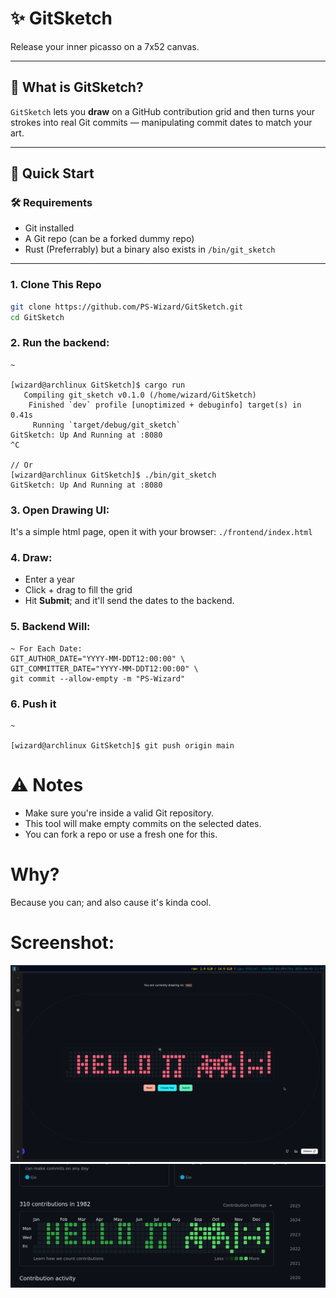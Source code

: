 # ✨ GitSketch

Release your inner picasso on a 7x52 canvas. 

---

## 🧠 What is GitSketch?

`GitSketch` lets you **draw** on a GitHub contribution grid and then turns your strokes into real Git commits — manipulating commit dates to match your art.

---

## 🚀 Quick Start

### 🛠 Requirements

- Git installed
- A Git repo (can be a forked dummy repo)
- Rust (Preferrably) but a binary also exists in `/bin/git_sketch`

---

### 1. Clone This Repo

```bash
git clone https://github.com/PS-Wizard/GitSketch.git
cd GitSketch
```

### 2. Run the backend:
```
~

[wizard@archlinux GitSketch]$ cargo run
   Compiling git_sketch v0.1.0 (/home/wizard/GitSketch)
    Finished `dev` profile [unoptimized + debuginfo] target(s) in 0.41s
     Running `target/debug/git_sketch`
GitSketch: Up And Running at :8080
^C

// Or
[wizard@archlinux GitSketch]$ ./bin/git_sketch
GitSketch: Up And Running at :8080

```

### 3. Open Drawing UI:

It's a simple html page, open it with your browser: `./frontend/index.html`

### 4. Draw: 
- Enter a year 
- Click + drag to fill the grid
- Hit **Submit**; and it'll send the dates to the backend.


### 5. Backend Will:
```
~ For Each Date:
GIT_AUTHOR_DATE="YYYY-MM-DDT12:00:00" \
GIT_COMMITTER_DATE="YYYY-MM-DDT12:00:00" \
git commit --allow-empty -m "PS-Wizard" 
```

### 6. Push it
```
~

[wizard@archlinux GitSketch]$ git push origin main

```

# ⚠️ Notes
- Make sure you're inside a valid Git repository.
- This tool will make empty commits on the selected dates.
- You can fork a repo or use a fresh one for this.

# Why?
Because you can; and also cause it's kinda cool.

# Screenshot:

![drawing](assets/drawing.png)
![output](assets/output.png)

